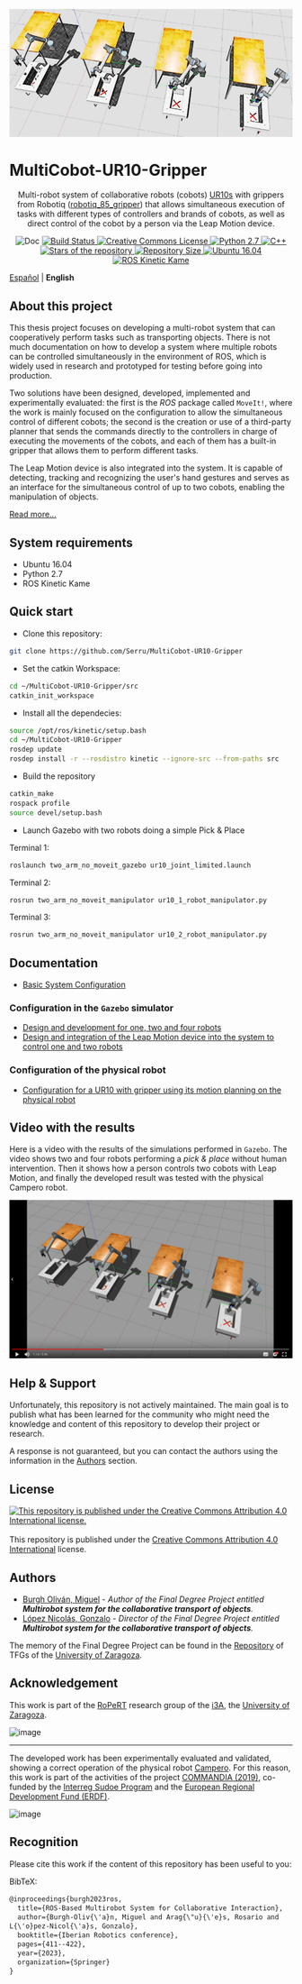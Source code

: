 <p align="center">

<img alt="MultiCobot-UR10-Gripper" style="border-width:0" src="https://raw.githubusercontent.com/Serru/MultiCobot-UR10-Gripper/main/doc/imgs_md/proyect-logo.png" />
</p>

# MultiCobot-UR10-Gripper

<p align="center">
Multi-robot system of collaborative robots (cobots) <a rel="UR10s" href="https://www.universal-robots.com/products/ur10-robot/">UR10s</a> with grippers from Robotiq (<a rel="robotiq_85_gripper" href="https://robotiq.com/products/2f85-140-adaptive-robot-gripper">robotiq_85_gripper</a>) that allows simultaneous execution of tasks with different types of controllers and brands of cobots, as well as direct control of the cobot by a person via the Leap Motion device.
</p>

<p align="center">
  <img alt="Doc" style="border-width:0" src="https://img.shields.io/badge/doc-complete-green?logo=markdown&style=plastic" />
  <a rel="Build Status" href="https://app.travis-ci.com/github/Serru/MultiCobot-UR10-Gripper"><img alt="Build Status" style="border-width:0" src="https://img.shields.io/travis/com/Serru/MultiCobot-UR10-Gripper?logo=travis&style=plastic" />
    </a>
  <a rel="license" href="http://creativecommons.org/licenses/by/4.0/"><img alt="Creative Commons License" style="border-width:0" src="https://img.shields.io/github/license/Serru/MultiCobot-UR10-Gripper?style=plastic" />
  </a>
      <a rel="Python" href="https://github.com/Serru/MultiCobot-UR10-Gripper">
  <img alt="Python 2.7" style="border-width:0" src="https://img.shields.io/badge/Python-14354C?logo=python&logoColor=white&style=plastic" />
  </a>
    <a rel="C++" href="https://github.com/Serru/MultiCobot-UR10-Gripper">
  <img alt="C++" style="border-width:0" src="https://img.shields.io/badge/C%2B%2B-00599C?logo=c%2B%2B&style=plastic" />
  </a>
  <a rel="stars" href="https://github.com/Serru/MultiCobot-UR10-Gripper/stargazers"><img alt="Stars of the repository" style="border-width:0" src="https://img.shields.io/github/stars/Serru/MultiCobot-UR10-Gripper?style=plastic" />
  </a> 
    <a rel="Repository Size" href="https://github.com/Serru/MultiCobot-UR10-Gripper"><img alt="Repository Size" style="border-width:0" src="https://img.shields.io/github/repo-size/Serru/MultiCobot-UR10-Gripper?style=plastic" />
  </a>
  <a rel="ubuntu16.04" href="https://releases.ubuntu.com/16.04/"><img alt="Ubuntu 16.04" style="border-width:0" src="https://img.shields.io/badge/OS-ubuntu%2016.04-important?style=plastic&logo=ubuntu" />
  </a>
  <a rel="ros" href="http://wiki.ros.org/kinetic"><img alt="ROS Kinetic Kame" style="border-width:0" src="https://img.shields.io/badge/ROS-Kinetic%20Kame-important?style=plastic&logo=ros" />
  </a>
</p>

[Español](https://github.com/Serru/MultiCobot-UR10-Gripper/blob/main/README_ESP.md) | **English**

## About this project
This thesis project focuses on developing a multi-robot system that can cooperatively perform tasks such as transporting objects. There is not much documentation on how to develop a system where multiple robots can be controlled simultaneously in the environment of ROS, which is widely used in research and prototyped for testing before going into production.

Two solutions have been designed, developed, implemented and experimentally evaluated: the first is the *ROS* package called `MoveIt!`, where the work is mainly focused on the configuration to allow the simultaneous control of different cobots; the second is the creation or use of a third-party planner that sends the commands directly to the controllers in charge of executing the movements of the cobots, and each of them has a built-in gripper that allows them to perform different tasks.

The Leap Motion device is also integrated into the system. It is capable of detecting, tracking and recognizing the user's hand gestures and serves as an interface for the simultaneous control of up to two cobots, enabling the manipulation of objects.

[Read more...](https://deposita.unizar.es/record/66296?ln=es)

## System requirements
- Ubuntu 16.04
- Python 2.7
- ROS Kinetic Kame

## Quick start

- Clone this repository:
```bash
git clone https://github.com/Serru/MultiCobot-UR10-Gripper
```

- Set the catkin Workspace:
```bash
cd ~/MultiCobot-UR10-Gripper/src
catkin_init_workspace
```

- Install all the dependecies:
```bash
source /opt/ros/kinetic/setup.bash
cd ~/MultiCobot-UR10-Gripper
rosdep update
rosdep install -r --rosdistro kinetic --ignore-src --from-paths src
```

- Build the repository
```bash
catkin_make
rospack profile
source devel/setup.bash
```
- Launch Gazebo with two robots doing a simple Pick & Place

Terminal 1:
```bash
roslaunch two_arm_no_moveit_gazebo ur10_joint_limited.launch
``` 

Terminal 2:
```bash
rosrun two_arm_no_moveit_manipulator ur10_1_robot_manipulator.py
``` 

Terminal 3:
```bash
rosrun two_arm_no_moveit_manipulator ur10_2_robot_manipulator.py
```

## Documentation
- [Basic System Configuration](https://github.com/Serru/MultiCobot-UR10-Gripper/blob/main/doc/setup-doc/proyect_setup_eng.md)

### Configuration in the `Gazebo` simulator
- [Design and development for one, two and four robots](https://github.com/Serru/MultiCobot-UR10-Gripper/blob/main/doc/design-eng.md)
- [Design and integration of the Leap Motion device into the system to control one and two robots](https://github.com/Serru/MultiCobot-UR10-Gripper/blob/main/doc/design-lm-eng.md)

### Configuration of the physical robot
- [Configuration for a UR10 with gripper using its motion planning on the physical robot](https://github.com/Serru/MultiCobot-UR10-Gripper-Campero)

## Video with the results
Here is a video with the results of the simulations performed in `Gazebo`. The video shows two and four robots performing a *pick & place* without human intervention. Then it shows how a person controls two cobots with Leap Motion, and finally the developed result was tested with the physical Campero robot.

<p>
<a href="https://drive.google.com/file/d/1tSQhoj_FoAtpLjpX_puJgrlwuJCzKOLm/view?usp=sharing" title="Link Title">
	<img src="https://raw.githubusercontent.com/Serru/MultiCobot-UR10-Gripper/main/doc/imgs_md/img-fondo-video.png" alt="Results of the project." />
</a>
</p>


## Help & Support
Unfortunately, this repository is not actively maintained. The main goal is to publish what has been learned for the community who might need the knowledge and content of this repository to develop their project or research.

A response is not guaranteed, but you can contact the authors using the information in the [Authors](#autores) section.

## License

<p align="left">
  <a href="https://github.com/Serru/MultiCobot-UR10-Gripper/blob/main/LICENSE">
    <img src="https://licensebuttons.net/l/by/4.0/88x31.png" alt="This repository is published under the Creative Commons Attribution 4.0 International license." />
  </a>
  </br>
  </br>
This repository is published under the <a href="https://github.com/Serru/MultiCobot-UR10-Gripper/blob/main/LICENSE">Creative Commons Attribution 4.0 International</a> license.
</p>

## Authors
- [Burgh Oliván, Miguel](https://github.com/Serru) - *Author of the Final Degree Project entitled **Multirobot system for the collaborative transport of objects**.*
- [López Nicolás, Gonzalo](https://i3a.unizar.es/es/investigadores/gonzalo-lopez-nicolas) - *Director of the Final Degree Project entitled **Multirobot system for the collaborative transport of objects**.*

The memory of the Final Degree Project can be found in the [Repository](https://deposita.unizar.es/record/66296?ln=es) of TFGs of the [University of Zaragoza](http://www.unizar.es/).

## Acknowledgement

This work is part of the [RoPeRT](https://i3a.unizar.es/es/grupos-de-investigacion/ropert) research group of the [i3A](https://i3a.unizar.es), the [University of Zaragoza](http://www.unizar.es/).

![image](https://www.unizar.es/sites/default/files/i3a.png)

---

The developed work has been experimentally evaluated and validated, showing a correct operation of the physical robot [Campero](http://commandia.unizar.es/wp-content/uploads/camperoRobot.jpg). For this reason, this work is part of the activities of the project [COMMANDIA (2019)](http://commandia.unizar.es/), co-funded by the [Interreg Sudoe Program](https://www.interreg-sudoe.eu/inicio) and the [European Regional Development Fund (ERDF)](https://ec.europa.eu/regional_policy/es/funding/erdf/).

![image](http://commandia.unizar.es/wp-content/uploads/cropped-logoCommandia-1.png)

## Recognition

Please cite this work if the content of this repository has been useful to you:

BibTeX: 
```
@inproceedings{burgh2023ros,
  title={ROS-Based Multirobot System for Collaborative Interaction},
  author={Burgh-Oliv{\'a}n, Miguel and Arag{\"u}{\'e}s, Rosario and L{\'o}pez-Nicol{\'a}s, Gonzalo},
  booktitle={Iberian Robotics conference},
  pages={411--422},
  year={2023},
  organization={Springer}
}
```
